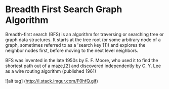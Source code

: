 # Breadth First Search Graph Algorithm

Breadth-first search (BFS) is an algorithm for traversing or searching tree or graph data structures. It starts at the tree root (or some arbitrary node of a graph, sometimes referred to as a 'search key'[1]) and explores the neighbor nodes first, before moving to the next level neighbors.

BFS was invented in the late 1950s by E. F. Moore, who used it to find the shortest path out of a maze,[2] and discovered independently by C. Y. Lee as a wire routing algorithm (published 1961)

![alt tag] (http://i.stack.imgur.com/F0hfQ.gif)
